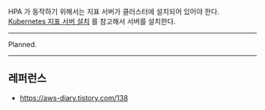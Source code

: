 
HPA 가 동작하기 위해서는 지표 서버가 클러스터에 설치되어 있어야 한다. [Kubernetes 지표 서버 설치](https://github.com/gnosia93/eks-on-aws/blob/main/tutorial/eks-metrics.md) 를 참고해서 서버를 설치한다. 

****
Planned.
****

## 레퍼런스 ##

* https://aws-diary.tistory.com/138
